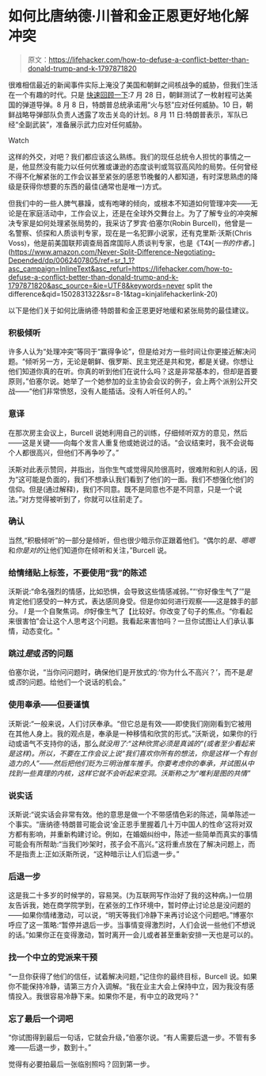 # 如何比唐纳德·川普和金正恩更好地化解冲突

> 原文：<https://lifehacker.com/how-to-defuse-a-conflict-better-than-donald-trump-and-k-1797871820>

很难相信最近的新闻事件实际上淹没了美国和朝鲜之间核战争的威胁，但我们生活在一个有趣的时代。只是 [快速回顾一下](http://www.politico.com/interactives/2017/anatomy-of-a-crisis-the-north-korea-threat/):7 月 28 日，朝鲜测试了一枚射程可达美国的弹道导弹。8 月 8 日，特朗普总统承诺用“火与怒”应对任何威胁。10 日，朝鲜战略导弹部队负责人透露了攻击关岛的计划。8 月 11 日:特朗普表示，军队已经“全副武装”，准备展示武力应对任何威胁。

Watch

这样的外交，对吧？我们都应该这么熟练。我们的现任总统令人担忧的事情之一是，他显然没有能力以任何优雅或谦逊的态度谈判或驾驭高风险的局势。任何曾经不得不化解紧张的工作会议甚至紧张的感恩节晚餐的人都知道，有时深思熟虑的降级是获得你想要的东西的最佳(通常也是唯一)方式。

但我们中的一些人脾气暴躁，或有咆哮的倾向，或根本不知道如何管理冲突——无论是在家庭活动中，工作会议上，还是在全球外交舞台上。为了了解专业的冲突解决专家是如何处理紧张局势的，我采访了罗宾·伯塞尔(Robin Burcell)，他曾是一名警察、侦探和人质谈判专家，现在是一名犯罪小说家，还有克里斯·沃斯(Chris Voss)，他是前美国联邦调查局首席国际人质谈判专家，也是《T4》[*一书的作者。*](https://www.amazon.com/Never-Split-Difference-Negotiating-Depended/dp/0062407805/ref=sr_1_1?asc_campaign=InlineText&asc_refurl=https://lifehacker.com/how-to-defuse-a-conflict-better-than-donald-trump-and-k-1797871820&asc_source=&ie=UTF8&keywords=never split the difference&qid=1502831322&sr=8-1&tag=kinjalifehackerlink-20)

以下是他们关于如何比唐纳德·特朗普和金正恩更好地缓和紧张局势的最佳建议。

### 积极倾听

许多人认为“处理冲突”等同于“赢得争论”，但是给对方一些时间让你更接近解决问题。“倾听另一方，无论是朝鲜、俄罗斯、民主党还是共和党，都是关键。你想让他们知道你真的在听。你真的听到他们在说什么吗？这是非常基本的，但却是首要原则，”伯塞尔说。她举了一个她参加的业主协会会议的例子，会上两个派别公开交战——“他们非常愤怒，没有人能插话。没有人听任何人的。”

### 意译

在那次房主会议上，Burcell 说她利用自己的训练，仔细倾听双方的意见，然后——这是关键——向每个发言人重复他或她说过的话。“会议结束时，我不会说每个人都很高兴，但他们不再争吵了。”

沃斯对此表示赞同，并指出，当你生气或觉得风险很高时，很难附和别人的话，因为“这可能是负面的，我们不想承认我们看到了他们的一面。我们不想强化他们的信仰。但是(通过解释)，我们不同意。既不是同意也不是不同意，只是一个说法。”对方觉得被听到了，你就可以往前走了。

### **确认**

当然,“积极倾听”的一部分是倾听，但也很少暗示你正跟着他们。“偶尔的*是*、*嗯嗯*和*你是对的*让他们知道你在倾听和关注，”Burcell 说。

### 给情绪贴上标签，不要使用“我”的陈述

沃斯说:“命名强烈的情感，比如恐惧，会导致这些情感减弱。”“‘你好像生气了’”是肯定他们感受的一种方式，表达感同身受。但是你如何进行观察——这是棘手的部分。 *I* 是一个自聚焦词。*你*好像生气了【比较好。你改变了句子的焦点。“你看起来很害怕”会让这个人思考这个问题。我看起来害怕吗？一旦你试图让人们承认事情，动态变化。"

### 跳过*是*或*否*的问题

伯塞尔说，“当你问问题时，确保他们是开放式的:‘你为什么不高兴？’，而不是*是*或*否*的问题。给他们一个说话的机会。”

### 使用奉承——但要谨慎

沃斯说:“一般来说，人们讨厌奉承。“但它总是有效——即使我们刚刚看到它被用在其他人身上。我的观点是，奉承是一种移情和欣赏的形式。”沃斯说，如果你的行动或语气不支持你的话，那么*就没用了:“这种欣赏必须是真诚的”(或者至少看起来是这样)。所以，不要在工作会议上说“我们喜欢你所有的想法，你是这样一个有创造力的人”——然后把他们贬为三明治推车推手。你要考虑你的奉承，并试图从中找到一些真理的内核，这样它就不会听起来空洞。沃斯称之为“唯利是图的共情”*

### 说实话

沃斯说:“说实话会非常有效。他的意思是做一个不带感情色彩的陈述，简单陈述一个事实。“唐纳德·特朗普可能会说‘金正恩手里握着几十万中国人的性命’这将对双方都有影响，并重新构建讨论。例如，在婚姻纠纷中，陈述一些简单而真实的事情可能会有所帮助:“当我们吵架时，孩子会不高兴。”这将重点放在了解决问题上，而不是指责上:正如沃斯所说，“这种暗示让人们后退一步。”

### 后退一步

这是我二十多岁的时候学的，容易哭。(为互联网写作治好了我的这种病。)一位朋友告诉我，她在商学院学到，在紧张的工作环境中，暂时停止讨论总是没问题的——如果你情绪激动，可以说，“明天等我们冷静下来再讨论这个问题吧。”博塞尔呼应了这一策略:“暂停并退后一步。当事情变得激烈时，人们会说一些他们不想说的话。”如果你正在变得激动，暂时离开一会儿或者甚至重新安排一天也是可以的。

### 找一个中立的党派来干预

“一旦你获得了他们的信任，试着解决问题，”记住你的最终目标，Burcell 说。如果你不能保持冷静，请第三方介入调解。“我在业主大会上保持中立，因为我没有感情投入。我很容易冷静下来。如果你不是，有中立的政党吗？"

### 忘了最后一个词吧

“你试图得到最后一句话，它就会升级，”伯塞尔说。“有人需要后退一步。不管有多难——后退一步，数到十。”

觉得有必要拍最后一张临别照吗？回到第一步。